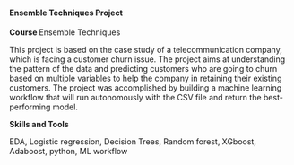 <h4 class="project-title">Ensemble Techniques Project</h4>

<p class="course-title"><strong class="mr-8">Course </strong>Ensemble Techniques</p>

<p>This project is based on the case study of a telecommunication company, which is facing a customer churn issue. The project aims at understanding the pattern of the data and predicting customers who are going to churn based on multiple variables to help the company in retaining their existing customers. The project was accomplished by building a machine learning workflow that will run autonomously with the CSV file and return the best-performing model.</p>
<p class="project-highlight"><strong>Skills and Tools</strong></p>
<p>EDA, Logistic regression, Decision Trees, Random forest, XGboost, Adaboost, python, ML workflow</p>
